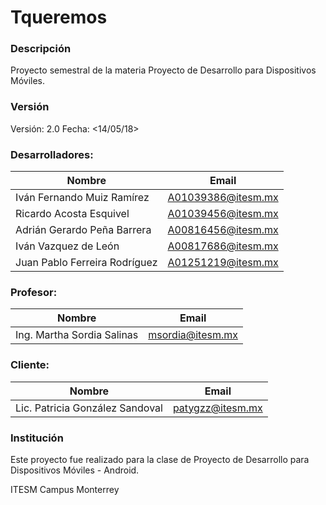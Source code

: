 # Tqueremos

### Descripción

Proyecto semestral de la materia Proyecto de Desarrollo para Dispositivos Móviles.

### Versión

Versión: 2.0
Fecha: <14/05/18>

### Desarrolladores:

| Nombre  | Email |
| ------------- | ------------- |
| Iván Fernando Muiz Ramírez  | A01039386@itesm.mx  |
| Ricardo Acosta Esquivel | A01039456@itesm.mx |
| Adrián Gerardo Peña Barrera  | A00816456@itesm.mx  |
| Iván Vazquez de León  | A00817686@itesm.mx  |
| Juan Pablo Ferreira Rodríguez  | A01251219@itesm.mx  |

### Profesor:

| Nombre  | Email |
| ------------- | ------------- |
| Ing. Martha Sordia Salinas | msordia@itesm.mx |


### Cliente:

| Nombre  | Email |
| ------------- | ------------- |
| Lic. Patricia González Sandoval | patygzz@itesm.mx |


### Institución

Este proyecto fue realizado para la clase de Proyecto de Desarrollo para Dispositivos Móviles - Android.

ITESM
Campus Monterrey
